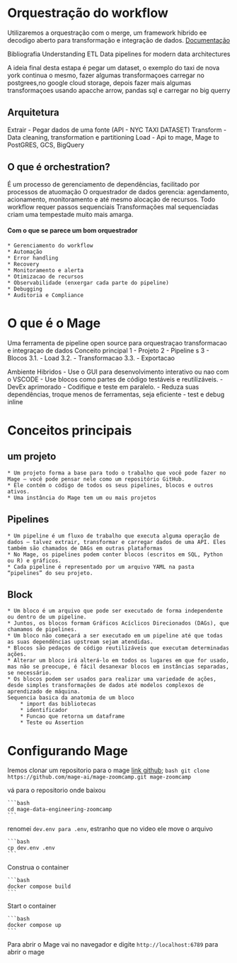 # Orquestração do workflow
Utilizaremos a orquestração com o merge, um framework hibrido ee decodigo aberto para transformação e integração de dados. [Documentação](https://docs.mage.ai/introduction/overview)

Bibliografia Understanding ETL Data pipelines for modern data architectures

A ideia final desta estapa é pegar um dataset, o exemplo do taxi de nova york continua o mesmo, fazer algumas transformaçoes carregar no postgrees,no google cloud storage, depois fazer mais algumas transformaçoes usando apacche arrow, pandas sql e carregar no big querry

## Arquitetura
Extrair
    - Pegar dados de uma fonte (API - NYC TAXI DATASET)
Transform
    - Data cleaning, transformation e partitioning
Load
    - Api to mage, Mage to PostGRES, GCS, BigQuery

## O que é orchestration?
É um processo de gerenciamento de dependências, facilitado por processos de atuomação
O orquestrador de dados gerencia: agendamento, acionamento, monitoramento e até mesmo alocação de recursos.
Todo workflow requer passos sequenciais
Transformações mal sequenciadas criam uma tempestade muito mais amarga.
#### Com o que se parece um bom orquestrador
    * Gerenciamento do workflow
    * Automação
    * Error handling
    * Recovery
    * Monitoramento e alerta
    * Otimizacao de recursos
    * Observabilidade (enxergar cada parte do pipeline)
    * Debugging
    * Auditoria e Compliance
# O que é o Mage
Uma ferramenta de pipeline open source para orquestraçao transformacao e integraçao de dados
Conceito principal
    1 - Projeto
    2 - Pipeline s
    3 - Blocos
    3.1. - Load
    3.2. - Transformacao
    3.3. - Exportacao

Ambiente Hibridos
    - Use o GUI para desenvolvimento interativo ou nao com o VSCODE
    - Use blocos como partes de código testáveis e reutilizáveis.
    - DevEx aprimorado
    - Codifique e teste em paralelo.
    - Reduza suas dependências, troque menos de ferramentas, seja eficiente
    - test e debug inline
# Conceitos principais
## um projeto
    * Um projeto forma a base para todo o trabalho que você pode fazer no Mage – você pode pensar nele como um repositório GitHub.
    * Ele contém o código de todos os seus pipelines, blocos e outros ativos.
    * Uma instância do Mage tem um ou mais projetos
## Pipelines
    * Um pipeline é um fluxo de trabalho que executa alguma operação de dados – talvez extrair, transformar e carregar dados de uma API. Eles também são chamados de DAGs em outras plataformas
    * No Mage, os pipelines podem conter blocos (escritos em SQL, Python ou R) e gráficos.
    * Cada pipeline é representado por um arquivo YAML na pasta “pipelines” do seu projeto.
## Block
    * Um bloco é um arquivo que pode ser executado de forma independente ou dentro de um pipeline.
    * Juntos, os blocos formam Gráficos Acíclicos Direcionados (DAGs), que chamamos de pipelines.
    * Um bloco não começará a ser executado em um pipeline até que todas as suas dependências upstream sejam atendidas.
    * Blocos são pedaços de código reutilizáveis que executam determinadas ações.
    * Alterar um bloco irá alterá-lo em todos os lugares em que for usado, mas não se preocupe, é fácil desanexar blocos em instâncias separadas, se necessário.
    * Os blocos podem ser usados para realizar uma variedade de ações, desde simples transformações de dados até modelos complexos de aprendizado de máquina.
    Sequencia basica da anatomia de um bloco
        * import das bibliotecas
        * identificador
        * Funcao que retorna um dataframe
        * Teste ou Assertion
# Configurando Mage
Iremos clonar um repositorio para o mage [link github](https://github.com/mage-ai/mage-zoomcamp);
    ```bash
    git clone https://github.com/mage-ai/mage-zoomcamp.git mage-zoomcamp
    ```

vá para o repositorio onde baixou

    ```bash
    cd mage-data-engineering-zoomcamp
    ```

renomei `dev.env para .env`, estranho que no video ele move o arquivo

    ```bash
    cp dev.env .env
    ```

Construa o container

    ```bash
    docker compose build
    ```

Start o container

    ```bash
    docker compose up
    ```

Para abrir o Mage vai no navegador e digite `http://localhost:6789` para abrir o mage